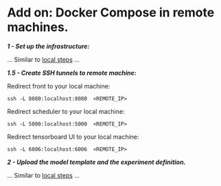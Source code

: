 # Add on: Docker Compose in remote machines.

***1 - Set up the infrastructure:***

...
Similar to [local steps](dockercompose.md)
...

***1.5 - Create SSH tunnels to remote machine:***

Redirect front to your local machine:
```
ssh -L 8080:localhost:8080  <REMOTE_IP>
```
Redirect scheduler to your local machine:
```
ssh -L 5000:localhost:5000  <REMOTE_IP>
```
Redirect tensorboard UI to your local machine:
```
ssh -L 6006:localhost:6006  <REMOTE_IP>
```

***2 - Upload the model template and the experiment definition.***

...
Similar to [local steps](dockercompose.md)
...
